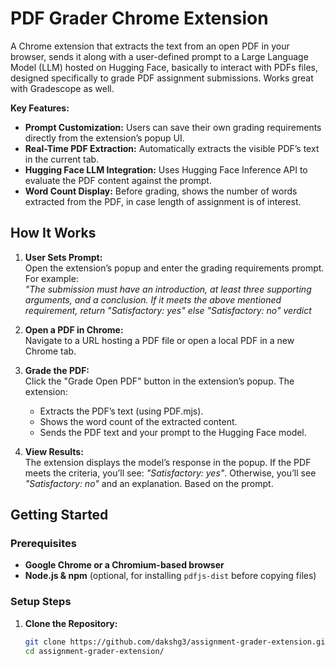 # PDF Grader Chrome Extension

A Chrome extension that extracts the text from an open PDF in your browser, sends it along with a user-defined prompt to a Large Language Model (LLM) hosted on Hugging Face, basically to interact with PDFs files, designed specifically to grade PDF assignment submissions. Works great with Gradescope as well.

**Key Features:**
- **Prompt Customization:** Users can save their own grading requirements directly from the extension’s popup UI.
- **Real-Time PDF Extraction:** Automatically extracts the visible PDF’s text in the current tab.
- **Hugging Face LLM Integration:** Uses Hugging Face Inference API to evaluate the PDF content against the prompt.
- **Word Count Display:** Before grading, shows the number of words extracted from the PDF, in case length of assignment is of interest.

## How It Works

1. **User Sets Prompt:**  
   Open the extension’s popup and enter the grading requirements prompt. For example:  
   *"The submission must have an introduction, at least three supporting arguments, and a conclusion. If it meets the above mentioned requirement, return "Satisfactory: yes" else "Satisfactory: no" verdict*
   
2. **Open a PDF in Chrome:**  
   Navigate to a URL hosting a PDF file or open a local PDF in a new Chrome tab.

3. **Grade the PDF:**  
   Click the "Grade Open PDF" button in the extension’s popup. The extension:
   - Extracts the PDF’s text (using PDF.mjs).
   - Shows the word count of the extracted content.
   - Sends the PDF text and your prompt to the Hugging Face model.
   
4. **View Results:**  
   The extension displays the model’s response in the popup. If the PDF meets the criteria, you’ll see:
   *"Satisfactory: yes"*. Otherwise, you’ll see *"Satisfactory: no"* and an explanation. Based on the prompt.

## Getting Started

### Prerequisites

- **Google Chrome or a Chromium-based browser**
- **Node.js & npm** (optional, for installing `pdfjs-dist` before copying files)

### Setup Steps

1. **Clone the Repository:**
   ```bash
   git clone https://github.com/dakshg3/assignment-grader-extension.git
   cd assignment-grader-extension/
